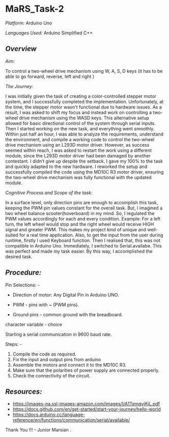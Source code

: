 # MaRS_Task-2
*Platform:* Arduino Uno

*Languages Used:* Arduino Simplified C++ 

## *Overview*
*Aim:* 

To control a two-wheel drive mechanism using W, A, S, D keys (it has to be able to go forward, reverse, left and right ) 

*The Journey:* 
    
I was initially given the task of creating a color-controlled stepper motor system, and I successfully completed the implementation. Unfortunately, at the time, the stepper motor wasn't functional due to hardware issues. As a result, I was asked to shift my focus and instead work on controlling a two-wheel drive mechanism using the WASD keys. This alternative setup allowed for basic directional control of the system through serial inputs.
    Then I started working on the new task, and everything went smoothly. Within just half an hour, I was able to analyze the requirements, understand the environment, and compile a working code to control the two-wheel drive mechanism using an L293D motor driver. However, as success seemed within reach, I was asked to restart the work using a different module, since the L293D motor driver had been damaged by another contestant.
    I didn’t give up despite the setback. I gave my 100% to the task and quickly adapted to the new hardware. I reworked the setup and successfully compiled the code using the MD10C R3 motor driver, ensuring the two-wheel drive mechanism was fully functional with the updated module.

*Cognitive Process and Scope of the task:*  
    
In a surface level, only direction pins are enough to accomplish this task, keeping the PWM pin values constant for the overall task. But, I imagined a two wheel balance scooter(hoverboard) in my mind. So, I regulated the PWM values accordingly for each and every condition. Example: For a left turn, the left wheel would stop and the right wheel would receive HIGH signal and greater PWM.
    This makes my project kind of unique and well-suited for a real time application.
    Also, to get the input from the user during runtime, firstly I used Keyboard function. Then I realised that, this was not compatible in Arduino Uno. Immediately, I switched to Serial.availabe. This was perfect and made my task easier.
    By this way, I accomplished the desired task.
  
## *Procedure:*

Pin Selections: -
- Direction of motor: Any Digital Pin in Arduino UNO.
    
- PWM - pins with ~ (PWM pins).
    
- Ground pins - common ground with the breadboard.

character variable - choice

Starting a serial communication in 9600 baud rate.

Steps: -

1. Compile the code as required.
2. Fix the input and output pins from arduino
3. Assemble the motors and connect it to the MD10C R3.
4. Make sure that the polarities of power supply are connected properly.
5. Check the connectivity of the circuit.


## *Resources:*

- https://images-na.ssl-images-amazon.com/images/I/A1TemgvjKjL.pdf
- https://docs.github.com/en/get-started/start-your-journey/hello-world
- https://docs.arduino.cc/language-reference/en/functions/communication/serial/available/

Thank You !!!
    - Junior Marsian 
.
